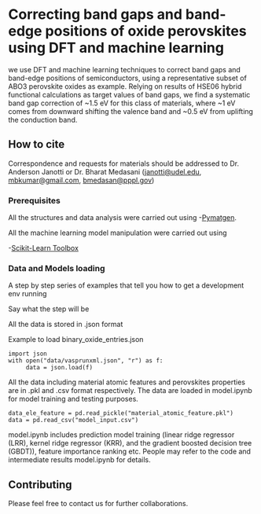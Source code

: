 # Correcting band gaps and band-edge positions of oxide perovskites using DFT and  machine learning

we use DFT and machine learning techniques to correct band gaps and band-edge positions of semiconductors, using a representative subset of ABO3 perovskite oxides as example. Relying on results of HSE06 hybrid functional calculations as target values of band gaps, we find a systematic band gap correction of ~1.5 eV for this class of materials, where ~1 eV comes from downward shifting the valence band and ~0.5 eV from uplifting the conduction band. 

## How to cite

Correspondence and requests for materials should be addressed to Dr. Anderson Janotti or Dr. Bharat Medasani  (janotti@udel.edu, mbkumar@gmail.com, bmedasan@pppl.gov)

### Prerequisites

All the structures and data analysis were carried out using -[Pymatgen](https://pymatgen.org/index.html).

All the machine learning model manipulation were carried out using

-[Scikit-Learn Toolbox](https://scikit-learn.org/stable/getting_started.html)


### Data and Models loading

A step by step series of examples that tell you how to get a development env running

Say what the step will be

All the data is stored in .json format

  Example to load binary_oxide_entries.json
```
import json
with open("data/vasprunxml.json", "r") as f:
     data = json.load(f)
```
All the data including material atomic features and perovskites properties are in .pkl and .csv format respectively. The data are loaded in model.ipynb for model training and testing purposes. 

```
data_ele_feature = pd.read_pickle("material_atomic_feature.pkl")
data = pd.read_csv("model_input.csv")
```

model.ipynb includes prediction model training (linear ridge regressor (LRR), kernel ridge regressor (KRR), and the gradient boosted decision tree (GBDT)), feature importance ranking etc. People may refer to the code and intermediate results model.ipynb for details. 

## Contributing

Please feel free to contact us for further collaborations. 
